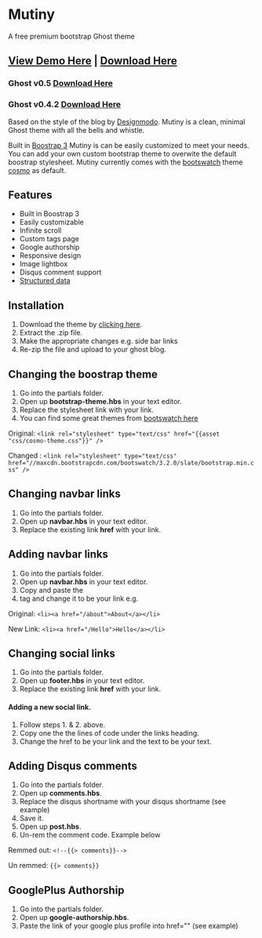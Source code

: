 Mutiny
======

A free premium bootstrap Ghost theme

## [View Demo Here](http://maxholland.me/) |  [Download Here](https://github.com/mholland1337/Mutiny/releases/latest)

### Ghost v0.5 [Download Here](https://github.com/mholland1337/Mutiny/releases/latest) 
### Ghost v0.4.2 [Download Here](https://github.com/mholland1337/Mutiny/releases/tag/v1.0.0) 

Based on the style of the blog by [Designmodo](http://journal.designmodo.com/). Mutiny is a clean, minimal Ghost theme with all the bells and whistle.

Built in [Boostrap 3](http://getbootstrap.com/) Mutiny is can be easily customized to meet your needs. You can add your own custom bootstrap theme to overwite the default boostrap stylesheet. Mutiny currently comes with the [bootswatch](http://bootswatch.com/) theme [cosmo](http://bootswatch.com/cosmo/) as default.

## Features
* Built in Boostrap 3
* Easily customizable
* Infinite scroll
* Custom tags page
* Google authorship
* Responsive design
* Image lightbox
* Disqus comment support
* [Structured data](http://www.google.com/webmasters/tools/richsnippets?q=maxholland.me)

## Installation
1. Download the theme by [clicking here](https://github.com/mholland1337/Mutiny/releases/latest).
2. Extract the .zip file.
3. Make the appropriate changes e.g. side bar links
4. Re-zip the file and upload to your ghost blog.

## Changing the boostrap theme
1. Go into the partials folder.
2. Open up **bootstrap-theme.hbs** in your text editor.
3. Replace the stylesheet link with your link.
4. You can find some great themes from [bootswatch here](http://www.bootstrapcdn.com/#bootswatch_tab)

Original:
`<link rel="stylesheet" type="text/css" href="{{asset "css/cosmo-theme.css"}}" />`

Changed :
`<link rel="stylesheet" type="text/css" href="//maxcdn.bootstrapcdn.com/bootswatch/3.2.0/slate/bootstrap.min.css" />`


## Changing navbar links
1. Go into the partials folder.
2. Open up **navbar.hbs** in your text editor.
3. Replace the existing link **href** with your link.

## Adding navbar links
1. Go into the partials folder.
2. Open up **navbar.hbs** in your text editor.
3. Copy and paste the <li> tag and change it to be your link e.g.

Original:
`<li><a href="/about">About</a></li>`

New Link:
`<li><a href="/Hello">Hello</a></li>`

## Changing social links
1. Go into the partials folder.
2. Open up **footer.hbs** in your text editor.
3. Replace the existing link **href** with your link.

#### Adding a new social link.
1. Follow steps 1. & 2. above.
2. Copy one the the lines of code under the links heading.
3. Change the href to be your link and the text to be your text.


## Adding Disqus comments
1. Go into the partials folder.
2. Open up **comments.hbs**.
3. Replace the disqus shortname with your disqus shortname (see example)
4. Save it.
5. Open up **post.hbs**.
6. Un-rem the comment code. Example below

Remmed out:
`<!--{{> comments}}-->`

Un remmed:
`{{> comments}}`

## GooglePlus Authorship
1. Go into the partials folder.
2. Open up **google-authorship.hbs**.
3. Paste the link of your google plus profile into href="" (see example)


